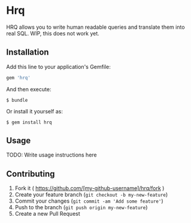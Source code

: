 # Hrq

HRQ allows you to write human readable queries and translate them into real SQL. WIP, this does not work yet.

## Installation

Add this line to your application's Gemfile:

```ruby
gem 'hrq'
```

And then execute:

    $ bundle

Or install it yourself as:

    $ gem install hrq

## Usage

TODO: Write usage instructions here

## Contributing

1. Fork it ( https://github.com/[my-github-username]/hrq/fork )
2. Create your feature branch (`git checkout -b my-new-feature`)
3. Commit your changes (`git commit -am 'Add some feature'`)
4. Push to the branch (`git push origin my-new-feature`)
5. Create a new Pull Request
